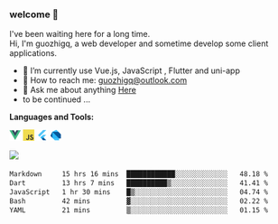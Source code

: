 
### welcome  🎉

I've been waiting here for a long time.
</br>
Hi, I'm guozhigq, a web developer and sometime develop some client applications.

- 🔨 I’m currently use Vue.js, JavaScript , Flutter and uni-app
- 📮 How to reach me: guozhigq@outlook.com
- 💬 Ask me about anything [Here](https://github.com/guozhigq/guozhigq/issues)
- to be continued ...


**Languages and Tools:**  

<code><img height="20" src="https://raw.githubusercontent.com/github/explore/80688e429a7d4ef2fca1e82350fe8e3517d3494d/topics/vue/vue.png"></code>
<code><img height="20" src="https://raw.githubusercontent.com/github/explore/80688e429a7d4ef2fca1e82350fe8e3517d3494d/topics/javascript/javascript.png"></code>
<code><img height="20" src="https://raw.githubusercontent.com/github/explore/80688e429a7d4ef2fca1e82350fe8e3517d3494d/topics/flutter/flutter.png"></code>
<code><img height="20" src="https://raw.githubusercontent.com/github/explore/80688e429a7d4ef2fca1e82350fe8e3517d3494d/topics/dart/dart.png"></code>
<!-- <code><img height="20" src="https://raw.githubusercontent.com/github/explore/80688e429a7d4ef2fca1e82350fe8e3517d3494d/topics/typescript/typescript.png"></code> -->
<!-- <code><img height="20" src="https://raw.githubusercontent.com/github/explore/80688e429a7d4ef2fca1e82350fe8e3517d3494d/topics/nodejs/nodejs.png"></code> -->



![](https://github-readme-stats.vercel.app/api?username=guozhigq&show_icons=true)
<!--START_SECTION:waka-->

```text
Markdown     15 hrs 16 mins  ████████████░░░░░░░░░░░░░   48.18 %
Dart         13 hrs 7 mins   ██████████▒░░░░░░░░░░░░░░   41.41 %
JavaScript   1 hr 30 mins    █▒░░░░░░░░░░░░░░░░░░░░░░░   04.74 %
Bash         42 mins         ▓░░░░░░░░░░░░░░░░░░░░░░░░   02.22 %
YAML         21 mins         ▒░░░░░░░░░░░░░░░░░░░░░░░░   01.15 %
```

<!--END_SECTION:waka-->
